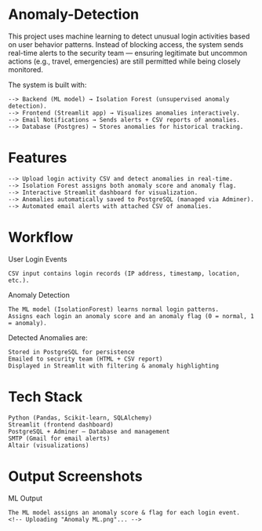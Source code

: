 # Anomaly-Detection
This project uses machine learning to detect unusual login activities based on user behavior patterns. Instead of blocking access, the system sends real-time alerts to the security team — ensuring legitimate but uncommon actions (e.g., travel, emergencies) are still permitted while being closely monitored.

The system is built with:

    --> Backend (ML model) → Isolation Forest (unsupervised anomaly detection).
    --> Frontend (Streamlit app) → Visualizes anomalies interactively.
    --> Email Notifications → Sends alerts + CSV reports of anomalies.
    --> Database (Postgres) → Stores anomalies for historical tracking.

# Features 
    --> Upload login activity CSV and detect anomalies in real-time.
    --> Isolation Forest assigns both anomaly score and anomaly flag.
    --> Interactive Streamlit dashboard for visualization.
    --> Anomalies automatically saved to PostgreSQL (managed via Adminer).
    --> Automated email alerts with attached CSV of anomalies.

# Workflow

User Login Events
           
    CSV input contains login records (IP address, timestamp, location, etc.).

Anomaly Detection

    The ML model (IsolationForest) learns normal login patterns.
    Assigns each login an anomaly score and an anomaly flag (0 = normal, 1 = anomaly).

Detected Anomalies are:

    Stored in PostgreSQL for persistence
    Emailed to security team (HTML + CSV report)
    Displayed in Streamlit with filtering & anomaly highlighting

# Tech Stack

    Python (Pandas, Scikit-learn, SQLAlchemy)
    Streamlit (frontend dashboard)
    PostgreSQL + Adminer – Database and management
    SMTP (Gmail for email alerts)
    Altair (visualizations)

# Output Screenshots
ML Output
     
    The ML model assigns an anomaly score & flag for each login event. 
    <!-- Uploading "Anomaly ML.png"... -->
